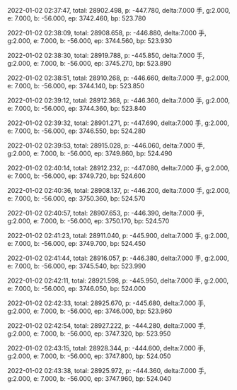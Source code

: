 2022-01-02 02:37:47, total: 28902.498, p: -447.780, delta:7.000 手, g:2.000, e: 7.000, b: -56.000, ep: 3742.460, bp: 523.780

2022-01-02 02:38:09, total: 28908.658, p: -446.880, delta:7.000 手, g:2.000, e: 7.000, b: -56.000, ep: 3744.560, bp: 523.930

2022-01-02 02:38:30, total: 28919.788, p: -445.850, delta:7.000 手, g:2.000, e: 7.000, b: -56.000, ep: 3745.270, bp: 523.890

2022-01-02 02:38:51, total: 28910.268, p: -446.660, delta:7.000 手, g:2.000, e: 7.000, b: -56.000, ep: 3744.140, bp: 523.850

2022-01-02 02:39:12, total: 28912.368, p: -446.360, delta:7.000 手, g:2.000, e: 7.000, b: -56.000, ep: 3744.360, bp: 523.840

2022-01-02 02:39:32, total: 28901.271, p: -447.690, delta:7.000 手, g:2.000, e: 7.000, b: -56.000, ep: 3746.550, bp: 524.280

2022-01-02 02:39:53, total: 28915.028, p: -446.060, delta:7.000 手, g:2.000, e: 7.000, b: -56.000, ep: 3749.860, bp: 524.490

2022-01-02 02:40:14, total: 28912.232, p: -447.080, delta:7.000 手, g:2.000, e: 7.000, b: -56.000, ep: 3749.720, bp: 524.600

2022-01-02 02:40:36, total: 28908.137, p: -446.200, delta:7.000 手, g:2.000, e: 7.000, b: -56.000, ep: 3750.360, bp: 524.570

2022-01-02 02:40:57, total: 28907.653, p: -446.390, delta:7.000 手, g:2.000, e: 7.000, b: -56.000, ep: 3750.170, bp: 524.570

2022-01-02 02:41:23, total: 28911.040, p: -445.900, delta:7.000 手, g:2.000, e: 7.000, b: -56.000, ep: 3749.700, bp: 524.450

2022-01-02 02:41:44, total: 28916.057, p: -446.380, delta:7.000 手, g:2.000, e: 7.000, b: -56.000, ep: 3745.540, bp: 523.990

2022-01-02 02:42:11, total: 28921.598, p: -445.950, delta:7.000 手, g:2.000, e: 7.000, b: -56.000, ep: 3746.050, bp: 524.000

2022-01-02 02:42:33, total: 28925.670, p: -445.680, delta:7.000 手, g:2.000, e: 7.000, b: -56.000, ep: 3746.000, bp: 523.960

2022-01-02 02:42:54, total: 28927.222, p: -444.280, delta:7.000 手, g:2.000, e: 7.000, b: -56.000, ep: 3747.320, bp: 523.950

2022-01-02 02:43:15, total: 28928.344, p: -444.600, delta:7.000 手, g:2.000, e: 7.000, b: -56.000, ep: 3747.800, bp: 524.050

2022-01-02 02:43:38, total: 28925.972, p: -444.360, delta:7.000 手, g:2.000, e: 7.000, b: -56.000, ep: 3747.960, bp: 524.040